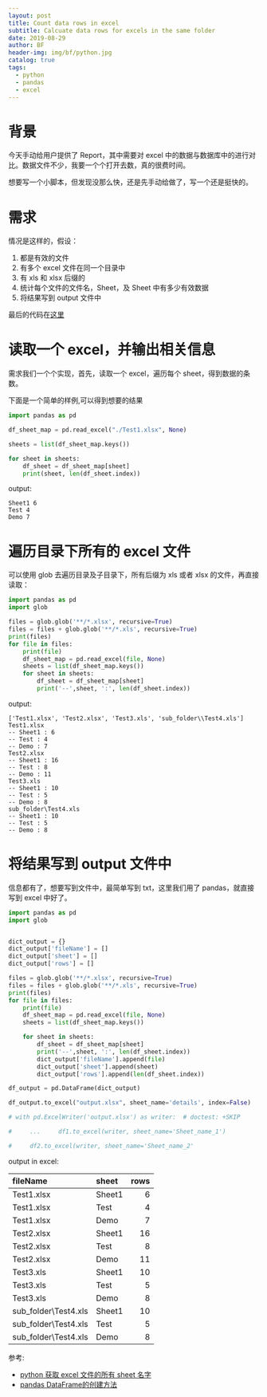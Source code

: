 ```yaml
---
layout: post
title: Count data rows in excel
subtitle: Calcuate data rows for excels in the same folder
date: 2019-08-29
author: BF
header-img: img/bf/python.jpg
catalog: true
tags:
  - python
  - pandas
  - excel
---
```


# 背景

今天手动给用户提供了 Report，其中需要对 excel 中的数据与数据库中的进行对比。数据文件不少，我要一个个打开去数，真的很费时间。

想要写一个小脚本，但发现没那么快，还是先手动给做了，写一个还是挺快的。
<!-- more -->
# 需求

情况是这样的，假设： 
1. 都是有效的文件 
2. 有多个 excel 文件在同一个目录中 
3. 有 xls 和 xlsx 后缀的 
4. 统计每个文件的文件名，Sheet，及 Sheet 中有多少有效数据 
5. 将结果写到 output 文件中

最后的代码在[这里
](https://github.com/bearfly1990/PowerScript/tree/master/Python3/pandas/demo02_get_data_rows)
# 读取一个 excel，并输出相关信息

需求我们一个个实现，首先，读取一个 excel，遍历每个 sheet，得到数据的条数。

下面是一个简单的样例,可以得到想要的结果

```python
import pandas as pd

df_sheet_map = pd.read_excel("./Test1.xlsx", None)

sheets = list(df_sheet_map.keys())

for sheet in sheets:
    df_sheet = df_sheet_map[sheet]
    print(sheet, len(df_sheet.index))
```

output:

```
Sheet1 6
Test 4
Demo 7
```

# 遍历目录下所有的 excel 文件

可以使用 glob 去遍历目录及子目录下，所有后缀为 xls 或者 xlsx 的文件，再直接读取：

```python
import pandas as pd
import glob

files = glob.glob('**/*.xlsx', recursive=True)
files = files + glob.glob('**/*.xls', recursive=True)
print(files)
for file in files:
    print(file)
    df_sheet_map = pd.read_excel(file, None)
    sheets = list(df_sheet_map.keys())
    for sheet in sheets:
        df_sheet = df_sheet_map[sheet]
        print('--',sheet, ':', len(df_sheet.index))
```

output:

```
['Test1.xlsx', 'Test2.xlsx', 'Test3.xls', 'sub_folder\\Test4.xls']
Test1.xlsx
-- Sheet1 : 6
-- Test : 4
-- Demo : 7
Test2.xlsx
-- Sheet1 : 16
-- Test : 8
-- Demo : 11
Test3.xls
-- Sheet1 : 10
-- Test : 5
-- Demo : 8
sub_folder\Test4.xls
-- Sheet1 : 10
-- Test : 5
-- Demo : 8
```

# 将结果写到 output 文件中

信息都有了，想要写到文件中，最简单写到 txt，这里我们用了 pandas，就直接写到 excel 中好了。

```python
import pandas as pd
import glob


dict_output = {}
dict_output['fileName'] = []
dict_output['sheet'] = []
dict_output['rows'] = []

files = glob.glob('**/*.xlsx', recursive=True)
files = files + glob.glob('**/*.xls', recursive=True)
print(files)
for file in files:
    print(file)
    df_sheet_map = pd.read_excel(file, None)
    sheets = list(df_sheet_map.keys())

    for sheet in sheets:
        df_sheet = df_sheet_map[sheet]
        print('--',sheet, ':', len(df_sheet.index))
        dict_output['fileName'].append(file)
        dict_output['sheet'].append(sheet)
        dict_output['rows'].append(len(df_sheet.index))

df_output = pd.DataFrame(dict_output)

df_output.to_excel("output.xlsx", sheet_name='details', index=False)

# with pd.ExcelWriter('output.xlsx') as writer:  # doctest: +SKIP

#     ...     df1.to_excel(writer, sheet_name='Sheet_name_1')

#     df2.to_excel(writer, sheet_name='Sheet_name_2'
```
output in excel:

| fileName             | sheet   | rows |
| :------------------- | :------ | ---: |
| Test1.xlsx           | Sheet1  |    6 |
| Test1.xlsx           | Test    |    4 |
| Test1.xlsx           | Demo    |    7 |
| Test2.xlsx           | Sheet1  |   16 |
| Test2.xlsx           | Test    |    8 |
| Test2.xlsx           | Demo    |   11 |
| Test3.xls            | Sheet1  |   10 |
| Test3.xls            | Test    |    5 |
| Test3.xls            | Demo    |    8 |
| sub_folder\Test4.xls | Sheet1  |   10 |
| sub_folder\Test4.xls | Test    |    5 |
| sub_folder\Test4.xls | Demo    |    8 |

参考:

- [python 获取 excel 文件的所有 sheet 名字](https://www.cnblogs.com/qingyuanjushi/p/8449151.html)
- [pandas DataFrame的创建方法](https://www.cnblogs.com/datasnail/p/9675410.html)